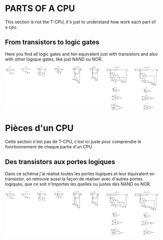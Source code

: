 # PARTS OF A CPU

This section is not the T-CPU, it's just to understand how work each part of a cpu.

## From transistors to logic gates

Here you find all logic gates and her equivalent just with transistors and also with other logique gates, like just NAND ou NOR.

![image](https://github.com/ThibaultTostain/T-CPU/blob/8f658f83e15332363db69b258fa00624cbd486ff/parts/img/logic-gates.png)




# Pièces d'un CPU

Cette section n'est pas de T-CPU, c'est ici juste pour comprendre le fonctionnement de chaque partie d'un CPU.

## Des transistors aux portes logiques

Dans ce schéma j'ai réalisé toutes les portes logiques et leur équivalent en transistor, on retrouve aussi la façon de réaliser avec d'autres portes logiques, que ce soit n'importes les quelles ou justes des NAND ou NOR.

![image](https://github.com/ThibaultTostain/T-CPU/blob/8f658f83e15332363db69b258fa00624cbd486ff/parts/img/logic-gates.png)
